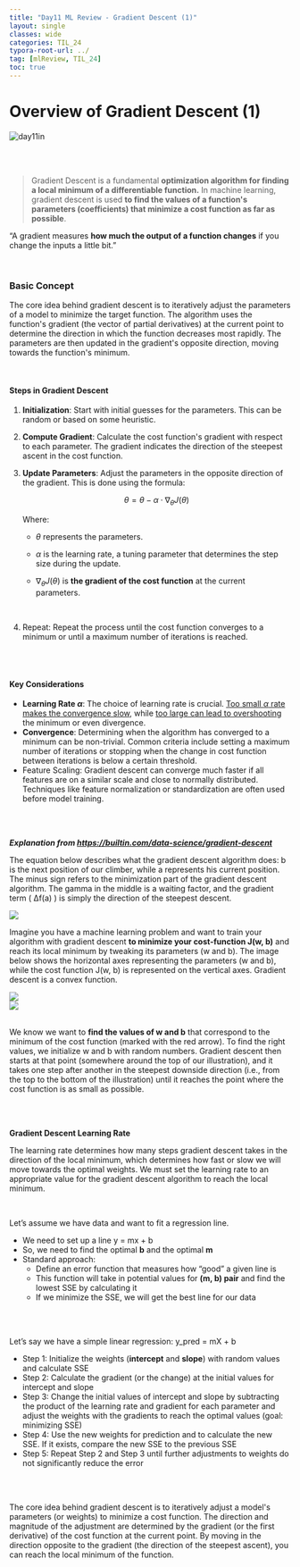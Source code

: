 ```yaml
---
title: "Day11 ML Review - Gradient Descent (1)"
layout: single
classes: wide
categories: TIL_24
typora-root-url: ../
tag: [mlReview, TIL_24]
toc: true
---
```


# Overview of Gradient Descent (1)

<img src="/blog/images/2024-05-28-TIL24_Day11/468E21DA-2133-4F40-851E-9DF4C50AC71B.jpeg" alt="day11in">

<br><br>

> Gradient Descent is a fundamental **optimization algorithm for finding a local minimum of a differentiable function.** In machine learning, gradient descent is used **to find the values of a function's parameters (coefficients) that minimize a cost function as far as possible**.

“A gradient measures **how much the output of a function changes** if you change the inputs a little bit.”

<br>

### Basic Concept

The core idea behind gradient descent is to iteratively adjust the parameters of a model to minimize the target function. The algorithm uses the function's gradient (the vector of partial derivatives) at the current point to determine the direction in which the function decreases most rapidly. The parameters are then updated in the gradient's opposite direction, moving towards the function's minimum.

<br>

#### **Steps in Gradient Descent**

1. **Initialization**: Start with initial guesses for the parameters. This can be random or based on some heuristic.

2. **Compute Gradient**: Calculate the cost function's gradient with respect to each parameter. The gradient indicates the direction of the steepest ascent in the cost function.

3. **Update Parameters**: Adjust the parameters in the opposite direction of the gradient. This is done using the formula:

   <center>

   $$
   \theta = \theta - \alpha \cdot \nabla_\theta J(\theta)
   $$

   </center>

   Where:
      - $\theta$ represents the parameters.

      - $\alpha$ is the learning rate, a tuning parameter that determines the step size during the update.

      - $\nabla_\theta J(\theta)$ is **the gradient of the cost function** at the current parameters. 

        <br>

4. Repeat: Repeat the process until the cost function converges to a minimum or until a maximum number of iterations is reached.

<br><br>

#### **Key Considerations**

- **Learning Rate $\alpha$**: The choice of learning rate is crucial. <u>Too small $\alpha$ rate makes the convergence slow</u>, while <u>too large can lead to overshooting</u> the minimum or even divergence.
- **Convergence**: Determining when the algorithm has converged to a minimum can be non-trivial. Common criteria include setting a maximum number of iterations or stopping when the change in cost function between iterations is below a certain threshold.  
- Feature Scaling: Gradient descent can converge much faster if all features are on a similar scale and close to normally distributed. Techniques like feature normalization or standardization are often used before model training. 

<br><br>

***Explanation from <https://builtin.com/data-science/gradient-descent>***

The equation below describes what the gradient descent algorithm does: b is the next position of our climber, while a represents his current position. The minus sign refers to the minimization part of the gradient descent algorithm. The gamma in the middle is a waiting factor, and the gradient term ( Δf(a) ) is simply the direction of the steepest descent.



<img src="/blog/images/2024-05-28-TIL24_Day11/image-20240531133507189.png">



<br>

Imagine you have a machine learning problem and want to train your algorithm with gradient descent **to minimize your cost-function J(w, b)** and reach its local minimum by tweaking its parameters (w and b). The image below shows the horizontal axes representing the parameters (w and b), while the cost function J(w, b) is represented on the vertical axes. Gradient descent is a convex function.<br>

<img src="/blog/images/2024-05-28-TIL24_Day11/image-20240531133535995.png">

<br>

<img src="/blog/images/2024-05-28-TIL24_Day11/image-20240531133543158.png">

<br>We know we want to **find the values of w and b** that correspond to the minimum of the cost function (marked with the red arrow). To find the right values, we initialize w and b with random numbers. Gradient descent then starts at that point (somewhere around the top of our illustration), and it takes one step after another in the steepest downside direction (i.e., from the top to the bottom of the illustration) until it reaches the point where the cost function is as small as possible.

<br><br>



**Gradient Descent Learning Rate**

The learning rate determines how many steps gradient descent takes in the direction of the local minimum, which determines how fast or slow we will move towards the optimal weights. We must set the learning rate to an appropriate value for the gradient descent algorithm to reach the local minimum. 

<br>

Let’s assume we have data and want to fit a regression line.

- We need to set up a line y = mx + b
- So, we need to find the optimal **b** and the optimal **m**
- Standard approach:
  - Define an error function that measures how “good” a given line is
  - This function will take in potential values for **(m, b) pair** and find the lowest SSE by calculating it
  - If we minimize the SSE, we will get the best line for our data

<br><br>



Let’s say we have a simple linear regression: y_pred = mX + b

- Step 1: Initialize the weights (**intercept** and **slope**) with random values and calculate SSE
- Step 2: Calculate the gradient (or the change) at the initial values for intercept and slope
- Step 3: Change the initial values of intercept and slope by subtracting the product of the learning rate and gradient for each parameter and adjust the weights with the gradients to reach the optimal values (goal: minimizing SSE)
- Step 4: Use the new weights for prediction and to calculate the new SSE. If it exists, compare the new SSE to the previous SSE
- Step 5: Repeat Step 2 and Step 3 until further adjustments to weights do not significantly reduce the error

<br><br>



The core idea behind gradient descent is to iteratively adjust a model's parameters (or weights) to minimize a cost function. The direction and magnitude of the adjustment are determined by the gradient (or the first derivative) of the cost function at the current point. By moving in the direction opposite to the gradient (the direction of the steepest ascent), you can reach the local minimum of the function.
